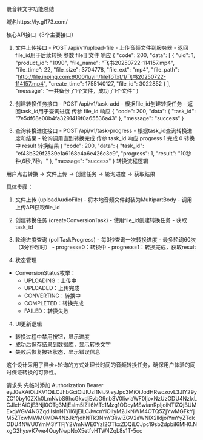 录音转文字功能总结

域名https://ly.gl173.com/

  核心API接口（3个主要接口）

  1. 文件上传接口 - POST /api/v1/upload-file
    - 上传音频文件到服务器
    - 返回file_id用于后续转换
参数
file[] 文件
响应
{
    "code": 200,
    "data": [
        {
            "uid": 1,
            "product_id": "1090",
            "file_name": "飞书20250722-114157.mp4",
            "file_time": 22,
            "file_size": 3704778,
            "file_ext": "mp4",
            "file_path": "http://file.inping.com:9000/luyin/fileToTxt/1/飞书20250722-114157.mp4",
            "create_time": 1755140127,
            "file_id": 3022852
        }
    ],
    "message": "一共备份了1个文件，成功了1个文件"
}

  2. 创建转换任务接口 - POST /api/v1/task-add
    - 根据file_id创建转换任务
    - 返回task_id用于查询进度
传参
file_id
响应
{
    "code": 200,
    "data": {
        "task_id": "7e5df68e00b4fa3291419f0a65536a43"
    },
    "message": "success"
}
  3. 查询转换进度接口 - POST /api/v1/task-progress
    - 根据task_id查询转换进度和结果
    - 轮询调用直到转换完成
传参
task_id
响应 progress 1 完成 0 转换中 result 转换结果
{
    "code": 200,
    "data": {
        "task_id": "ef43b329f2539e1a6168c4a6e426c3c9",
        "progress": 1,
        "result": "10秒钟,6秒,7秒。"
    },
    "message": "success"
}
  转换流程逻辑

  用户点击转换 → 文件上传 → 创建任务 → 轮询进度 → 获取结果

  具体步骤：

  1. 文件上传 (uploadAudioFile)
    - 将本地音频文件封装为MultipartBody
    - 调用上传API获取file_id
  2. 创建转换任务 (createConversionTask)
    - 使用file_id创建转换任务
    - 获取task_id
  3. 轮询进度查询 (pollTaskProgress)
    - 每3秒查询一次转换进度
    - 最多轮询60次（3分钟超时）
    - progress=0：转换中
    - progress=1：转换完成，获取result

  3. 状态管理

  - ConversionStatus枚举：
    - UPLOADING：上传中
    - UPLOADED：上传完成
    - CONVERTING：转换中
    - COMPLETED：转换完成
    - FAILED：转换失败

  4. UI更新逻辑

  - 转换过程中禁用按钮，显示进度
  - 成功后保存结果到数据库，显示转换文字
  - 失败后恢复按钮状态，显示错误信息


  这个设计采用了异步+轮询的方式处理长时间的音频转换任务，确保用户体验的同时保证转换的可靠性。


  请求头 先临时添加
Authorization Bearer eyJ0eXAiOiJKV1QiLCJhbGciOiJIUzI1NiJ9.eyJpc3MiOiJodHRwczovL3JlY29yZC10by10ZXh0LmNvbS9hcGkvdjEvbG9nb3V0IiwiaWF0IjoxNzUzODU4NzIxLCJleHAiOjE3NjI0OTg3MjEsIm5iZiI6MTc1Mzg1ODcyMSwianRpIjoiNTlZQjBUMExqWGV4NGZqdiIsInN1YiI6IjEiLCJwcnYiOiIyM2JkNWM4OTQ5ZjYwMGFkYjM5ZTcwMWM0MDA4NzJkYjdhNTk3NmY3IiwiZGV2aWNlX2lkIjoiYmYyZTdkODU4NWU0YmM3YTFjY2VmNWE0YzI2OTkxZDQiLCJpc19sb2dpbiI6MH0.NxgG2hysvK7we4QuyNwpNoX5etfvHTW4ZqL8s1T-5oc
